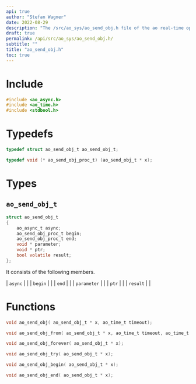 ```yaml
---
api: true
author: "Stefan Wagner"
date: 2022-08-29
description: "The /src/ao_sys/ao_send_obj.h file of the ao real-time operating system."
draft: true
permalink: /api/src/ao_sys/ao_send_obj.h/
subtitle: ""
title: "ao_send_obj.h"
toc: true
---
```


# Include

```c
#include <ao_async.h>
#include <ao_time.h>
#include <stdbool.h>
```

# Typedefs

```c
typedef struct ao_send_obj_t ao_send_obj_t;
```

```c
typedef void (* ao_send_obj_proc_t) (ao_send_obj_t * x);
```

# Types

## `ao_send_obj_t`

```c
struct ao_send_obj_t
{
    ao_async_t async;
    ao_send_obj_proc_t begin;
    ao_send_obj_proc_t end;
    void * parameter;
    void * ptr;
    bool volatile result;
};
```

It consists of the following members.

| `async` | |
| `begin` | |
| `end` | |
| `parameter` | |
| `ptr` | |
| `result` | |

# Functions

```c
void ao_send_obj( ao_send_obj_t * x, ao_time_t timeout);
```

```c
void ao_send_obj_from( ao_send_obj_t * x, ao_time_t timeout, ao_time_t beginning);
```

```c
void ao_send_obj_forever( ao_send_obj_t * x);
```

```c
void ao_send_obj_try( ao_send_obj_t * x);
```

```c
void ao_send_obj_begin( ao_send_obj_t * x);
```

```c
void ao_send_obj_end( ao_send_obj_t * x);
```

